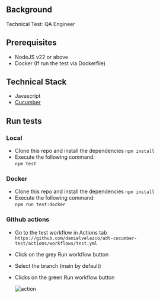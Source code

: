 ## Background

Technical Test: QA Engineer  

## Prerequisites
- NodeJS v22 or above
- Docker (If run the test via Dockerfile)

## Technical Stack
- Javascript
- [Cucumber](https://cucumber.io/)

## Run tests
### Local
- Clone this repo and install the dependencies
    `npm install`
- Execute the following command:  
    `npm test`

### Docker
- Clone this repo and install the dependencies
    `npm install`
- Execute the following command:  
    `npm run test:docker`  

### Github actions
- Go to the test workflow in Actions tab  
    `https://github.com/danielvelazco/adt-cucumber-test/actions/workflows/test.yml`
- Click on the grey Run workflow button
- Select the branch (main by default)
- Clicks on the green Run workflow button
  
  ![action](https://github.com/user-attachments/assets/29b74c30-3b78-4488-8967-3408d4600f16)
